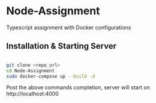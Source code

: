 # Node-Assignment
Typescript assignment with Docker configurations

## Installation & Starting Server

```sh

git clone <repo_url>
cd Node-Assignment
sudo docker-compose up --build -d

```
Post the above commands completion, server will start on http://localhost:4000